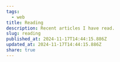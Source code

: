 ```yaml
---
tags:
  - web
title: Reading
description: Recent articles I have read.
slug: reading
published_at: 2024-11-17T14:44:15.886Z
updated_at: 2024-11-17T14:44:15.886Z
share: true
---
```


<ReadingList days={7} />
